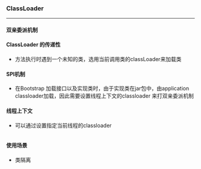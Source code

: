 ### ClassLoader

------

#### 双亲委派机制

#### ClassLoader 的传递性

* 方法执行时遇到一个未知的类，选用当前调用类的classLoader来加载类

#### SPI机制

* 在Bootstrap 加载接口以及实现类时，由于实现类在jar包中，由application classloader加载，因此需要设置线程上下文的classloader 来打双亲委派机制

#### 线程上下文

* 可以通过设置指定当前线程的classloader

```java

```



#### 使用场景

* 类隔离